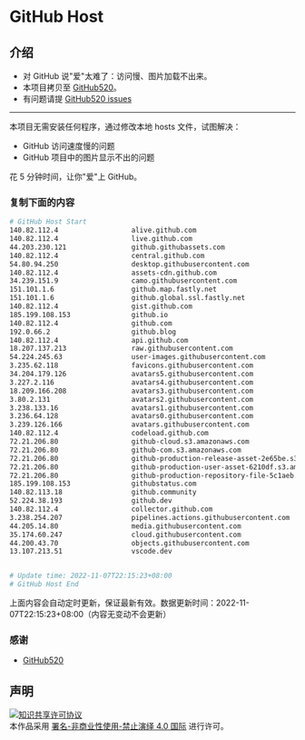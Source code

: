 # GitHub Host
## 介绍
- 对 GitHub 说"爱"太难了：访问慢、图片加载不出来。
- 本项目拷贝至 [GitHub520](https://github.com/521xueweihan/GitHub520)。
- 有问题请提 [GitHub520 issues](https://github.com/521xueweihan/GitHub520/issues/new)

---

本项目无需安装任何程序，通过修改本地 hosts 文件，试图解决：
- GitHub 访问速度慢的问题
- GitHub 项目中的图片显示不出的问题

花 5 分钟时间，让你"爱"上 GitHub。

### 复制下面的内容
```bash
# GitHub Host Start
140.82.112.4                  alive.github.com
140.82.112.4                  live.github.com
44.203.230.121                github.githubassets.com
140.82.112.4                  central.github.com
54.80.94.250                  desktop.githubusercontent.com
140.82.112.4                  assets-cdn.github.com
34.239.151.9                  camo.githubusercontent.com
151.101.1.6                   github.map.fastly.net
151.101.1.6                   github.global.ssl.fastly.net
140.82.112.4                  gist.github.com
185.199.108.153               github.io
140.82.112.4                  github.com
192.0.66.2                    github.blog
140.82.112.4                  api.github.com
18.207.137.213                raw.githubusercontent.com
54.224.245.63                 user-images.githubusercontent.com
3.235.62.118                  favicons.githubusercontent.com
34.204.179.126                avatars5.githubusercontent.com
3.227.2.116                   avatars4.githubusercontent.com
18.209.166.208                avatars3.githubusercontent.com
3.80.2.131                    avatars2.githubusercontent.com
3.238.133.16                  avatars1.githubusercontent.com
3.236.64.128                  avatars0.githubusercontent.com
3.239.126.166                 avatars.githubusercontent.com
140.82.112.4                  codeload.github.com
72.21.206.80                  github-cloud.s3.amazonaws.com
72.21.206.80                  github-com.s3.amazonaws.com
72.21.206.80                  github-production-release-asset-2e65be.s3.amazonaws.com
72.21.206.80                  github-production-user-asset-6210df.s3.amazonaws.com
72.21.206.80                  github-production-repository-file-5c1aeb.s3.amazonaws.com
185.199.108.153               githubstatus.com
140.82.113.18                 github.community
52.224.38.193                 github.dev
140.82.112.4                  collector.github.com
3.238.254.207                 pipelines.actions.githubusercontent.com
44.205.14.80                  media.githubusercontent.com
35.174.60.247                 cloud.githubusercontent.com
44.200.43.70                  objects.githubusercontent.com
13.107.213.51                 vscode.dev


# Update time: 2022-11-07T22:15:23+08:00
# GitHub Host End

```
上面内容会自动定时更新，保证最新有效。数据更新时间：2022-11-07T22:15:23+08:00（内容无变动不会更新）

### 感谢

- [GitHub520](https://github.com/521xueweihan/GitHub520)

## 声明
<a rel="license" href="https://creativecommons.org/licenses/by-nc-nd/4.0/deed.zh"><img alt="知识共享许可协议" style="border-width: 0" src="https://licensebuttons.net/l/by-nc-nd/4.0/88x31.png"></a><br>本作品采用 <a rel="license" href="https://creativecommons.org/licenses/by-nc-nd/4.0/deed.zh">署名-非商业性使用-禁止演绎 4.0 国际</a> 进行许可。